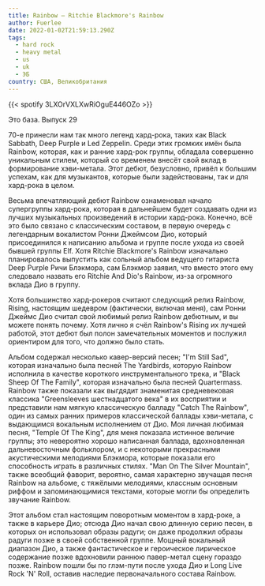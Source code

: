```yaml
---
title: Rainbow — Ritchie Blackmore's Rainbow
author: Fuerlee
date: 2022-01-02T21:59:13.290Z
tags:
  - hard rock
  - heavy metal
  - us
  - uk
  - ЭБ
country: США, Великобритания
---
```

{{< spotify 3LXOrVXLXwRiOguE446OZo >}}

Это база. Выпуск 29



70-е принесли нам так много легенд хард-рока, таких как Black Sabbath, Deep Purple и Led Zeppelin. Среди этих громких имён была Rainbow, которая, как и ранние хард-рок группы, обладала совершенно уникальным стилем, который со временем внесёт свой вклад в формирование хэви-метала. Этот дебют, безусловно, привёл к большим успехам, как для музыкантов, которые были задействованы, так и для хард-рока в целом.



Весьма впечатляющий дебют Rainbow ознаменовал начало супергруппы хард-рока, которая в дальнейшем будет создавать одни из лучших музыкальных произведений в истории хард-рока. Конечно, всё это было связано с классическим составом, в первую очередь с легендарным вокалистом Ронни Джеймсом Дио, который присоединился к написанию альбома и группе после ухода из своей бывшей группы Elf. Хотя Ritchie Blackmore's Rainbow изначально планировалось выпустить как сольный альбом ведущего гитариста Deep Purple Ричи Блэкмора, сам Блэкмор заявил, что вместо этого ему следовало назвать его Ritchie And Dio's Rainbow, из-за огромного вклада Дио в группу.



Хотя большинство хард-рокеров считают следующий релиз Rainbow, Rising, настоящим шедевром (фактически, включая меня), сам Ронни Джеймс Дио считал свой любимый релиз Rainbow дебютным, и вы можете понять почему. Хотя лично я счёл Rainbow's Rising их лучшей работой, этот дебют был полон замечательных моментов и послужил ориентиром для того, что должно было стать.



Альбом содержал несколько кавер-версий песен; "I'm Still Sad", которая изначально была песней The Yardbirds, которую Rainbow исполнила в качестве короткого инструментального трека, и "Black Sheep Of The Family", которая изначально была песней Quartermass. Rainbow также показали как выгдядит знаменитая средневековая классика "Greensleeves шестнадцатого века" в их восприятии и представили нам мягкую классическую балладу "Catch The Rainbow", один из самых ранних примеров классической баллады хэви-метала, с выдающимся вокальным исполнением от Дио. Моя личная любимая песня, "Temple Of The King", для меня показала истинное величие группы; это невероятно хорошо написанная баллада, вдохновленная дальневосточным фольклором, и с некоторыми прекрасными акустическими мелодиями Блэкмора, которые показали его способность играть в различных стилях. "Man On The Silver Mountain", также всеобщий фаворит, вероятно, самая характерно звучащая песня Rainbow на альбоме, с тяжёлыми мелодиями, классным основным риффом и запоминающимися текстами, которые могли бы определить звучание Rainbow.



Этот альбом стал настоящим поворотным моментом в хард-роке, а также в карьере Дио; отсюда Дио начал свою длинную серию песен, в которых он использовал образы радуги; он даже продолжил образы радуги позже в своей собственной группе. Мощный вокальный диапазон Дио, а также фантастическое и героическое лирическое содержание позже вдохновили раннюю павер-метал сцену гораздо позже. Rainbow пошли бы по глэм-пути после ухода Дио и Long Live Rock 'N' Roll, оставив наследие первоначального состава Rainbow.